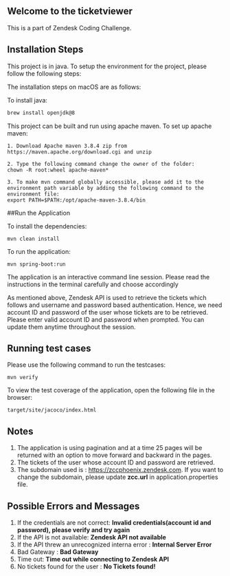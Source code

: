 ## Welcome to the ticketviewer

This is a part of Zendesk Coding Challenge.

## Installation Steps
This project is in java. To setup the environment for the project, please follow the following steps:

The installation steps on macOS are as follows:

To install java:
```sh
brew install openjdk@8
```

This project can be built and run using apache maven. To set up apache maven: 

```shell
1. Download Apache maven 3.8.4 zip from https://maven.apache.org/download.cgi and unzip 

2. Type the following command change the owner of the folder:
chown -R root:wheel apache-maven*

3. To make mvn command globally accessible, please add it to the environment path variable by adding the following command to the environment file:
export PATH=$PATH:/opt/apache-maven-3.8.4/bin
```


##Run the Application

To install the dependencies:
```shell
mvn clean install
```

To run the application:
```shell
mvn spring-boot:run 
```

The application is an interactive command line session. Please read the instructions in the terminal carefully and choose accordingly

As mentioned above, Zendesk API is used to retrieve the tickets which follows and username and password based authentication.
Hence, we need account ID and password of the user whose tickets are to be retrieved.
Please enter valid account ID and password when prompted. You can update them anytime throughout the session.

## Running test cases

Please use the following command to run the testcases:

```shell
mvn verify
```

To view the test coverage of the application, open the following file in the browser:
```shell
target/site/jacoco/index.html
```


## Notes
1. The application is using pagination and at a time 25 pages will be returned with an option to move forward and backward in the pages.
2. The tickets of the user whose account ID and password are retrieved.
3. The subdomain used is : https://zccphoenix.zendesk.com. If you want to change the subdomain, please update **zcc.url** in application.properties file.

## Possible Errors and Messages
1. If the credentials are not correct: **Invalid credentials(account id and password), please verify and try again**
2. If the API is not available: **Zendesk API not available**
3. If the API threw an unrecognized interna error : **Internal Server Error**
4. Bad Gateway : **Bad Gateway**
5. Time out: **Time out while connecting to Zendesk API**
6. No tickets found for the user : **No Tickets found!**